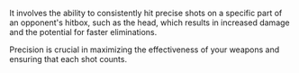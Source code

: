 It involves the ability to consistently hit precise shots on a specific part of an opponent's hitbox, such as the head, which results in increased damage and the potential for faster eliminations.

Precision is crucial in maximizing the effectiveness of your weapons and ensuring that each shot counts.
